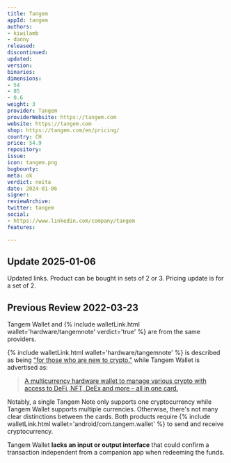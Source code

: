 ```yaml
---
title: Tangem
appId: tangem
authors:
- kiwilamb
- danny
released: 
discontinued: 
updated: 
version: 
binaries: 
dimensions:
- 54
- 85
- 0.6
weight: 3
provider: Tangem
providerWebsite: https://tangem.com
website: https://tangem.com
shop: https://tangem.com/en/pricing/
country: CH
price: 54.9
repository: 
issue: 
icon: tangem.png
bugbounty: 
meta: ok
verdict: noita
date: 2024-01-06
signer: 
reviewArchive: 
twitter: tangem
social:
- https://www.linkedin.com/company/tangem
features: 

---
```


## Update 2025-01-06

Updated links. Product can be bought in sets of 2 or 3. Pricing update is for a set of 2.

## Previous Review 2022-03-23

Tangem Wallet and {% include walletLink.html wallet='hardware/tangemnote' verdict='true' %} are from the same providers.

{% include walletLink.html wallet='hardware/tangemnote' %} is described as being ["for those who are new to crypto."](https://shop.tangem.com/products/tangem-note) while Tangem Wallet is advertised as:

> [A multicurrency hardware wallet to manage various crypto with access to DeFi, NFT, DeEx and more – all in one card.](https://shop.tangem.com/products/tangem-wallet)

Notably, a single Tangem Note only supports one cryptocurrency while Tangem Wallet supports multiple currencies. Otherwise, there's not many clear distinctions between the cards. Both products require {% include walletLink.html wallet='android/com.tangem.wallet' %} to send and receive cryptocurrency.

Tangem Wallet **lacks an input or output interface** that could confirm a transaction independent from a companion app when redeeming the funds. 
